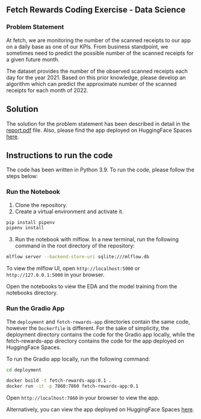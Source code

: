 ## Fetch Rewards Coding Exercise - Data Science

### Problem Statement

At fetch, we are monitoring the number of the scanned receipts to our app on a daily base as one of our KPIs. From business standpoint, we sometimes need to predict the possible number of the scanned receipts for a given future month.

The dataset provides the number of the observed scanned receipts each day for the year 2021. Based on this prior knowledge, please develop an algorithm which can predict the approximate number of the scanned receipts for each month of 2022.

## Solution

The solution for the problem statement has been described in detail in the [report.pdf](https://github.com/sagar118/fetch-rewards-app/blob/main/report.pdf) file. Also, please find the app deployed on HuggingFace Spaces [here](https://huggingface.co/spaces/sagar-thacker/fetch-rewards-application).

## Instructions to run the code

The code has been written in Python 3.9. To run the code, please follow the steps below:

### Run the Notebook

1. Clone the repository.
2. Create a virtual environment and activate it.

```bash
pip install pipenv
pipenv install
```

3. Run the notebook with mlflow. In a new terminal, run the following command in the root directory of the repository:

```bash
mlflow server --backend-store-uri sqlite:///mlflow.db
```

To view the mlflow UI, open `http://localhost:5000` or `http://127.0.0.1:5000` in your browser.

Open the notebooks to view the EDA and the model training from the notebooks directory.

### Run the Gradio App

The `deployment` and `fetch-rewards-app` directories contain the same code, however the `Dockerfile` is different. For the sake of simplicity, the deployment directory contains the code for the Gradio app locally, while the fetch-rewards-app directory contains the code for the app deployed on HuggingFace Spaces.

To run the Gradio app locally, run the following command:

```bash
cd deployment

docker build -t fetch-rewards-app:0.1 .
docker run -it -p 7860:7860 fetch-rewards-app:0.1
```

Open `http://localhost:7860` in your browser to view the app.

Alternatively, you can view the app deployed on HuggingFace Spaces [here](https://huggingface.co/spaces/sagar-thacker/fetch-rewards-application).

